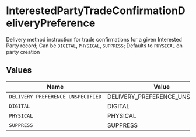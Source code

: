 # InterestedPartyTradeConfirmationDeliveryPreference

Delivery method instruction for trade confirmations for a given Interested Party record; Can be `DIGITAL`, `PHYSICAL`, `SUPPRESS`; Defaults to `PHYSICAL` on party creation


## Values

| Name                              | Value                             |
| --------------------------------- | --------------------------------- |
| `DELIVERY_PREFERENCE_UNSPECIFIED` | DELIVERY_PREFERENCE_UNSPECIFIED   |
| `DIGITAL`                         | DIGITAL                           |
| `PHYSICAL`                        | PHYSICAL                          |
| `SUPPRESS`                        | SUPPRESS                          |